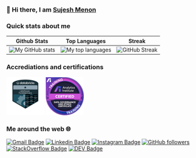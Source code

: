 ### 👋 Hi there, I am [Sujesh Menon](https://ie.linkedin.com/in/sujesh-menon-1010/) 

<!--
**Menotron/Menotron** is a ✨ _special_ ✨ repository because its `README.md` (this file) appears on your GitHub profile.

Here are some ideas to get you started:

- 🔭 I’m currently working on ...
- 🌱 I’m currently learning ...
- 👯 I’m looking to collaborate on ...
- 🤔 I’m looking for help with ...
- 💬 Ask me about ...
- 📫 How to reach me: ...
- 😄 Pronouns: ...
- ⚡ Fun fact: ...
-->

### Quick stats about me
| Github Stats | Top Languages | Streak |
| --- | --- | --- |
| ![My GitHub stats](https://github-readme-stats-sigma-five.vercel.app/api?username=Menotron&hide=contribs,stars&show_icons=true&theme=chartreuse-dark&count_private=true&hide_border=true) | ![My top languages](https://github-readme-stats-sigma-five.vercel.app/api/top-langs/?username=Menotron&show_icons=true&theme=chartreuse-dark&count_private=true&layout=compact&hide_border=true&hide=roff,c,css&langs_count=6) | ![GitHub Streak](https://streak-stats.demolab.com/?user=Menotron&theme=chartreuse-dark&hide_border=true) |

### Accrediations and certifications

[<img src="https://github.com/Menotron/menotron.github.io/blob/1327eb05d8f694325f3f7fb1a4efa34945916c99/assets/images/902f644e-4ff9-458a-b9ef-f0582e411052.png" width="100" height="100" alt="Databricks">](https://credentials.databricks.com/b55dc7c3-df99-4a01-8547-883f44b2c53f#gs.immdp2)
[<img src="https://github.com/Menotron/menotron.github.io/blob/6cddf5652a4885a6da756321b0327bb8ffdb2154/assets/images/certificate-in-data-governance-ethics.png" width="100" height="100" alt="Certificate in Data Governance & Ethics
">](https://www.credly.com/badges/5cf3f1af-ad50-4ee6-91aa-fa7ff5d9341e/public_url)

### Me around the web :globe_with_meridians:
  
[![Gmail Badge](https://img.shields.io/badge/-c14438?style=flat&logo=Gmail&logoColor=white)](mailto:smenon@tcd.ie "Connect via Email")
[![Linkedin Badge](https://img.shields.io/badge/-0072b1?style=flat&logo=Linkedin&logoColor=white)](https://ie.linkedin.com/in/sujesh-menon-1010/ "Connect on LinkedIn")
[![Instagram Badge](https://img.shields.io/badge/-C13584?style=flat&logo=Instagram&logoColor=white)](https://www.instagram.com/zoomindublin/ "Follow on Instagram")
[![GitHub followers](https://img.shields.io/badge/-0A0A0A??style=flat&logo=Github&logoColor=white)](https://github.com/Menotron/?tab=follow)
[![StackOverflow Badge](https://img.shields.io/badge/--FE7A16?style=flat&logo=Stack%20Overflow&logoColor=white&)](https://stackoverflow.com/users/12628668/menotron "StackOverflow")
[![DEV Badge](https://img.shields.io/badge/-0A0A0A?style=flat&logo=dev.to&logoColor=white)](https://dev.to/menotron)
